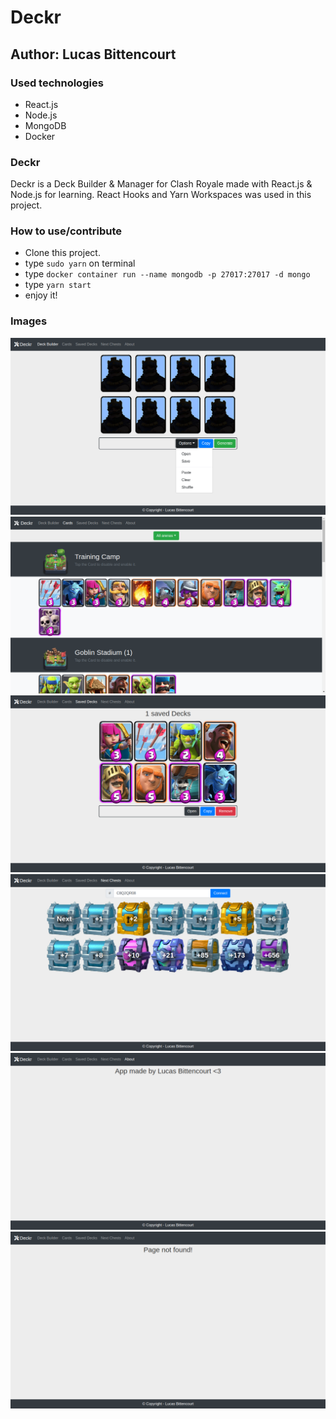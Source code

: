 # Deckr

## Author: Lucas Bittencourt

### Used technologies

-  React.js
-  Node.js
-  MongoDB
-  Docker

### Deckr

Deckr is a Deck Builder & Manager for Clash Royale made with React.js & Node.js for learning. React Hooks and Yarn Workspaces was used in this project.

### How to use/contribute

-  Clone this project.
-  type `sudo yarn` on terminal
-  type `docker container run --name mongodb -p 27017:27017 -d mongo`
-  type `yarn start`
-  enjoy it!

### Images

![](./images/deckr.png 'Deckr')
![](./images/cards.png 'cards')
![](./images/saved.png 'saved')
![](./images/next.png 'next')
![](./images/about.png 'about')
![](./images/not_found.png 'not_found')
